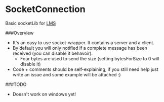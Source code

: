 # SocketConnection

Basic socketLib for [LMS](https://github.com/Phibedy/LMS)

###Overview
 * It's an easy to use socket-wrapper. It contains a server and a client. <br>
 * By default you will only notified if a complete message has been received (you can disable it behavoir).
   * Four bytes are used to send the size (setting bytesForSize to 0 will disable it)
 * Code + comments should be self-explaining, if you still need help just write an issue and some example will be attached :)

###TODO
 * Doesn't work on windows yet!

